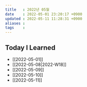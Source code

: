 ```yaml
---
title   : 2022년 05월 
date    : 2022-05-01 23:20:17 +0900
updated : 2022-05-11 11:28:31 +0900
aliases : 
tags    : 
---
```

## Today I Learned
- [[2022-05-01]]
- [[2022-05-08|2022-W18]]
- [[2022-05-09]]
- [[2022-05-10]]
- [[2022-05-11]]
